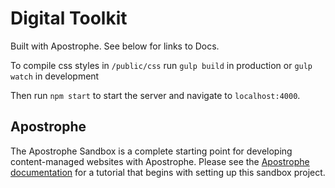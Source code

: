 # Digital Toolkit

Built with Apostrophe. See below for links to Docs.

To compile css styles in `/public/css` run `gulp build` in production or `gulp watch` in development

Then run `npm start` to start the server and navigate to `localhost:4000`.

## Apostrophe

The Apostrophe Sandbox is a complete starting point for developing content-managed websites with Apostrophe. Please see the [Apostrophe documentation](http://apostrophenow.org) for a tutorial that begins with setting up this sandbox project.
